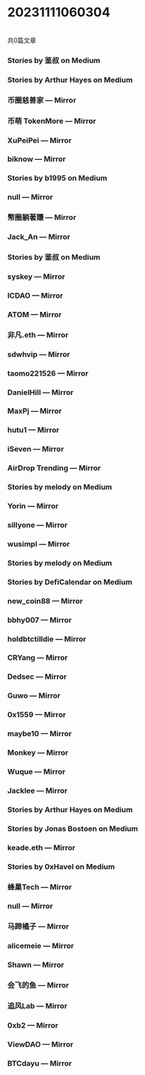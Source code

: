 <h1>20231111060304</h1><br/>共0篇文章








###  Stories by 鉴叔 on Medium









###  Stories by Arthur Hayes on Medium













###  币圈慈善家 — Mirror







###  币萌 TokenMore — Mirror









###  XuPeiPei — Mirror











###  biknow — Mirror







###  Stories by b1995 on Medium









###  null — Mirror

















###  幣圈躺著賺 — Mirror













###  Jack_An — Mirror









###  Stories by 鉴叔 on Medium















###  syskey — Mirror













###  ICDAO — Mirror









###  ATOM — Mirror











###  非凡.eth — Mirror















###  sdwhvip — Mirror







###  taomo221526 — Mirror















###  DanielHill — Mirror











###  MaxPj — Mirror













###  hutu1 — Mirror









###  iSeven — Mirror













###  AirDrop Trending — Mirror









###  Stories by melody on Medium







###  Yorin — Mirror















###  sillyone — Mirror







###  wusimpl — Mirror









###  Stories by melody on Medium







###  Stories by DefiCalendar on Medium











###  new_coin88 — Mirror









###  bbhy007 — Mirror













###  holdbtctilldie — Mirror













###  CRYang — Mirror







###  Dedsec — Mirror











###  Guwo — Mirror











###  0x1559 — Mirror



















###  maybe10 — Mirror











###  Monkey — Mirror

















###  Wuque — Mirror













###  Jacklee — Mirror











###  Stories by Arthur Hayes on Medium









###  Stories by Jonas Bostoen on Medium







###  keade.eth — Mirror









###  Stories by 0xHavel on Medium









###  蜂巢Tech — Mirror









###  null — Mirror

















###  马蹄橘子 — Mirror











###  alicemeie — Mirror















###  Shawn — Mirror











###  会飞的鱼 — Mirror









###  追风Lab — Mirror







###  0xb2 — Mirror



















###  ViewDAO — Mirror







###  BTCdayu — Mirror





